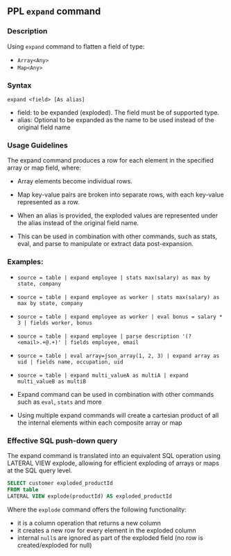 ## PPL `expand` command

### Description
Using `expand` command to flatten a field of type:
- `Array<Any>`
- `Map<Any>`


### Syntax
`expand <field> [As alias]`

* field: to be expanded (exploded). The field must be of supported type.
* alias: Optional to be expanded as the name to be used instead of the original field name

### Usage Guidelines
The expand command produces a row for each element in the specified array or map field, where:
- Array elements become individual rows.
- Map key-value pairs are broken into separate rows, with each key-value represented as a row.

- When an alias is provided, the exploded values are represented under the alias instead of the original field name.
- This can be used in combination with other commands, such as stats, eval, and parse to manipulate or extract data post-expansion.

### Examples:
-  `source = table | expand employee | stats max(salary) as max by state, company`
-  `source = table | expand employee as worker | stats max(salary) as max by state, company`
-  `source = table | expand employee as worker | eval bonus = salary * 3 | fields worker, bonus`
-  `source = table | expand employee | parse description '(?<email>.+@.+)' | fields employee, email`
-  `source = table | eval array=json_array(1, 2, 3) | expand array as uid | fields name, occupation, uid`
-  `source = table | expand multi_valueA as multiA | expand multi_valueB as multiB`

- Expand command can be used in combination with other commands such as `eval`, `stats` and more
- Using multiple expand commands will create a cartesian product of all the internal elements within each composite array or map 

### Effective SQL push-down query
The expand command is translated into an equivalent SQL operation using LATERAL VIEW explode, allowing for efficient exploding of arrays or maps at the SQL query level.

```sql
SELECT customer exploded_productId
FROM table
LATERAL VIEW explode(productId) AS exploded_productId
```
Where the `explode` command offers the following functionality:
- it is a column operation that returns a new column
- it creates a new row for every element in the exploded column
- internal `null`s are ignored as part of the exploded field (no row is created/exploded for null) 

